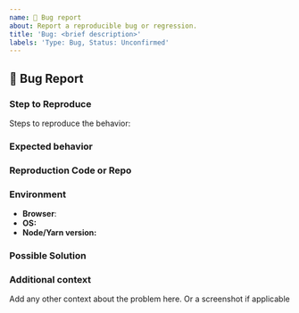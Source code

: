 ```yaml
---
name: 🐛 Bug report
about: Report a reproducible bug or regression.
title: 'Bug: <brief description>'
labels: 'Type: Bug, Status: Unconfirmed'
---
```


## 🐛 Bug Report

<!-- A clear and concise description of what the bug is. -->

### Step to Reproduce

Steps to reproduce the behavior:

### Expected behavior

<!-- A clear and concise description of what you expected to happen. -->

### Reproduction Code or Repo

<!--
This section is optional

For bug found in the webapp, as a user, please provide your project data
For bug found during development, please provide a minimal repository on GitHub.
Issues without a reproduction link are likely to stall.

See https://stackoverflow.com/help/minimal-reproducible-example for information on how to create good reproductions
-->

### Environment

- **Browser**: <!-- e.g. Chrome 86 -->
- **OS:** <!-- e.g. OSX 10.13.4, Windows 10 -->
- **Node/Yarn version:** <!-- development only - e.g. Node 8/Yarn 1.22.10 -->

### Possible Solution

<!-- If you have suggestions on a fix for the bug -->

### Additional context

Add any other context about the problem here. Or a screenshot if applicable
